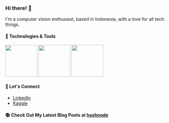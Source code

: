 
<!--
**mhihsan/mhihsan** is a ✨ _special_ ✨ repository because its `README.md` (this file) appears on your GitHub profile.

Here are some ideas to get you started:

- 🔭 I’m currently working on ...
- 🌱 I’m currently learning ...
- 👯 I’m looking to collaborate on ...
- 🤔 I’m looking for help with ...
- 💬 Ask me about ...
- 📫 How to reach me: ...
- 😄 Pronouns: ...
- ⚡ Fun fact: ...
-->

### Hi there! 👋

I'm a computer vision enthusiast, based in Indonesia, with a love for all tech things. 

#### 🔧 Technologies & Tools
<img src="https://cdn.icon-icons.com/icons2/112/PNG/512/python_18894.png"  width="100" height="100"> <img src="https://cdn.icon-icons.com/icons2/2699/PNG/512/tensorflow_logo_icon_168671.png"  width="100" height="100"> <img src="https://cdn.icon-icons.com/icons2/2699/PNG/512/pytorch_logo_icon_170820.png"  width="100" height="100">

<!--
## 🚀 What I'm Currently Working On
- [Project 1](https://github.com/your-username/repo1)
- [Project 2](https://github.com/your-username/repo2)
- [Project 3](https://github.com/your-username/repo3)

  
## 🌱 What I'm Learning
- [New Technology 1](https://link-to-resource)
- [New Technology 2](https://link-to-resource)
- [New Technology 3](https://link-to-resource)
-->
  
#### 💬 Let's Connect
- [LinkedIn](https://www.linkedin.com/in/emhaihsan/)
- [Kaggle](https://www.kaggle.com/emhaihsan)

#### 📚 Check Out My Latest Blog Posts at [hashnode](emhaihsan.hashnode.dev)

